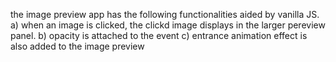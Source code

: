 the image preview app has the following functionalities aided by vanilla JS.
a) when an image is clicked, the clickd image displays in the larger pereview panel.
b) opacity is attached to the event 
c) entrance animation effect is also added to the image preview
